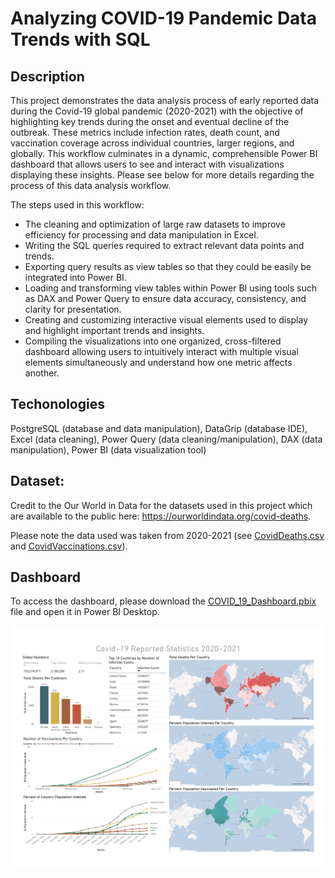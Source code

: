 # Analyzing COVID-19 Pandemic Data Trends with SQL

## Description
This project demonstrates the data analysis process of early reported data during the Covid-19 global pandemic (2020-2021) with the objective of highlighting key trends during the onset and eventual decline of the outbreak. These metrics include infection rates, death count, and vaccination coverage across individual countries, larger regions, and globally. This workflow culminates in a dynamic, comprehensible Power BI dashboard that allows users to see and interact with visualizations displaying these insights. Please see below for more details regarding the process of this data analysis workflow. 

The steps used in this workflow: 
  - The cleaning and optimization of large raw datasets to improve efficiency for processing and data manipulation in Excel. 
  - Writing the SQL queries required to extract relevant data points and trends.
  - Exporting query results as view tables so that they could be easily be integrated into Power BI.
  - Loading and transforming view tables within Power BI using tools such as DAX and Power Query to ensure data accuracy, consistency, and clarity for presentation. 
  - Creating and customizing interactive visual elements used to display and highlight important trends and insights. 
  - Compiling the visualizations into one organized, cross-filtered dashboard allowing users to intuitively interact with multiple visual elements simultaneously and understand how one metric affects another. 

## Techonologies
PostgreSQL (database and data manipulation), DataGrip (database IDE), Excel (data cleaning), Power Query (data cleaning/manipulation), DAX (data manipulation), Power BI (data visualization tool)

## Dataset:
Credit to the Our World in Data for the datasets used in this project which are available to the public here: https://ourworldindata.org/covid-deaths.

Please note the data used was taken from 2020-2021 (see [CovidDeaths.csv](Datasets/CovidDeaths.csv) and [CovidVaccinations.csv](DataSets/CovidVaccinations.csv)). 

## Dashboard
To access the dashboard, please download the [COVID_19_Dashboard.pbix](Data_Analysis/COVID_19_Dashboard.pbix) file and open it in Power BI Desktop. 

![COVID_19 Data Exploration.pbix](Dashboard.png)